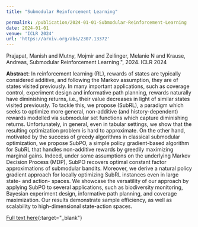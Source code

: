 ```yaml
---
title: "Submodular Reinforcement Learning"

permalink: /publication/2024-01-01-Submodular-Reinforcement-Learning
date: 2024-01-01
venue: 'ICLR 2024'
url: 'https://arxiv.org/abs/2307.13372'
---
```


Prajapat, Manish and Mutny, Mojmir and Zeilinger, Melanie N and Krause, Andreas, Submodular Reinforcement Learning.", 2024. ICLR 2024

**Abstract**: In reinforcement learning (RL), rewards of states are typically considered additive, and following the Markov assumption, they are of states visited previously. In many important applications, such as coverage control, experiment design and informative path planning, rewards naturally have diminishing returns, i.e., their value decreases in light of similar states visited previously. To tackle this, we propose (SubRL), a paradigm which seeks to optimize more general, non-additive (and history-dependent) rewards modelled via submodular set functions which capture diminishing returns. Unfortunately, in general, even in tabular settings, we show that the resulting optimization problem is hard to approximate. On the other hand, motivated by the success of greedy algorithms in classical submodular optimization, we propose SubPO, a simple policy gradient-based algorithm for SubRL that handles non-additive rewards by greedily maximizing marginal gains. Indeed, under some assumptions on the underlying Markov Decision Process (MDP), SubPO recovers optimal constant factor approximations of submodular bandits. Moreover, we derive a natural policy gradient approach for locally optimizing SubRL instances even in large state- and action- spaces. We showcase the versatility of our approach by applying SubPO to several applications, such as biodiversity monitoring, Bayesian experiment design, informative path planning, and coverage maximization. Our results demonstrate sample efficiency, as well as scalability to high-dimensional state-action spaces.

[Full text here](https://arxiv.org/abs/2307.13372){:target="_blank"}
<!--more-->